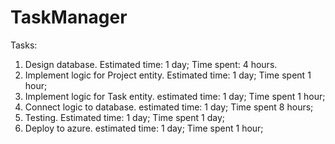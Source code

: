 # TaskManager

Tasks:
1) Design database. Estimated time: 1 day; Time spent: 4 hours.
2) Implement logic for Project entity. Estimated time: 1 day; Time spent 1 hour;
3) Implement logic for Task entity. estimated time: 1 day;  Time spent 1 hour;
4) Connect logic to database. estimated time: 1 day; Time spent 8 hours;
5) Testing. Estimated time: 1 day; Time spent 1 day;
6) Deploy to azure. estimated time: 1 day; Time spent 1 hour;

